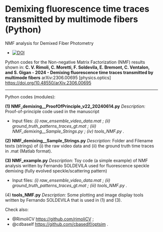 # Demixing fluorescence time traces transmitted by multimode fibers (Python)
NMF analysis for Demixed Fiber Photometry
-  [![DOI](https://zenodo.org/badge/DOI/10.5281/zenodo.12125030.svg)](https://doi.org/10.5281/zenodo.12125030)

Python codes for the Non-negative Matrix Factorization (NMF) results shown in: **C. V. Rimoli, C. Moretti, F. Soldevila, E. Bremont, C. Ventalon, and S. Gigan - 2024 - Demixing fluorescence time traces transmitted by multimode fibers** arXiv:2306.00695 [physics.optics] https://doi.org/10.48550/arXiv.2306.00695

------------------------------

Python codes (modules):

**(1) NMF_demixing__ProofOfPrinciple_v22_20240614.py** *Description:* Proof-of-principle code used in the manuscript
- Input files: *(i) raw_ensemble_video_data.mat ; (ii) ground_truth_patterns_traces_gt.mat ; (iii) NMF_demixing__Sample_Strings.py ; (iv) tools_NMF.py .*

**(2) NMF_demixing__Sample_Strings.py** *Description:* Folder and Filename texts (strings) of (i) the raw video data and (ii) the ground truth time traces in .mat (Matlab format).

**(3) NMF_example.py** *Description:* Toy code (a simple example) of NMF analysis written by Fernando SOLDEVILA used for fluorescence speckle demixing (fully evolved speckle/scattering pattern) 
- Input files: *(i) raw_ensemble_video_data.mat ; (ii) ground_truth_patterns_traces_gt.mat ; (iii) tools_NMF.py .*

(4) **tools_NMF.py** *Description:* Some plotting and image display tools written by Fernando SOLDEVILA that is used in (1) and (3).

Check also:
-  @RimoliCV https://github.com/rimoliCV ;
-  @cdbaself https://github.com/cbasedlf/optsim .


